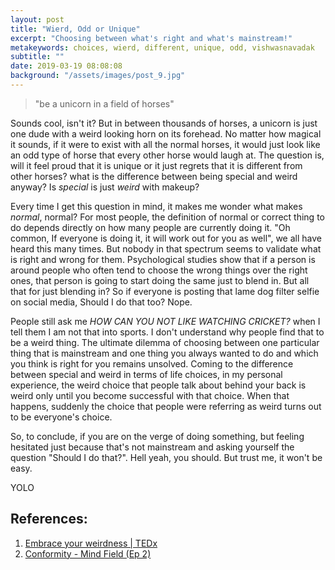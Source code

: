 ```yaml
---
layout: post
title: "Wierd, Odd or Unique"
excerpt: "Choosing between what's right and what's mainstream!"
metakeywords: choices, wierd, different, unique, odd, vishwasnavadak
subtitle: ""
date: 2019-03-19 08:08:08
background: "/assets/images/post_9.jpg"
---
```


> "be a unicorn in a field of horses"

Sounds cool, isn't it? But in between thousands of horses, a unicorn is just one dude with a weird looking horn on its forehead. No matter how magical it sounds, if it were to exist with all the normal horses, it would just look like an odd type of horse that every other horse would laugh at. The question is, will it feel proud that it is unique or it just regrets that it is different from other horses? what is the difference between being special and weird anyway? Is _special_ is just _weird_ with makeup?

Every time I get this question in mind, it makes me wonder what makes _normal_, normal? For most people, the definition of normal or correct thing to do depends directly on how many people are currently doing it. "Oh common, If everyone is doing it, it will work out for you as well", we all have heard this many times. But nobody in that spectrum seems to validate what is right and wrong for them. Psychological studies show that if a person is around people who often tend to choose the wrong things over the right ones, that person is going to start doing the same just to blend in. But all that for just blending in? So if everyone is posting that lame dog filter selfie on social media, Should I do that too? Nope.

People still ask me _HOW CAN YOU NOT LIKE WATCHING CRICKET?_ when I tell them I am not that into sports. I don't understand why people find that to be a weird thing. The ultimate dilemma of choosing between one particular thing that is mainstream and one thing you always wanted to do and which you think is right for you remains unsolved. Coming to the difference between special and weird in terms of life choices, in my personal experience, the weird choice that people talk about behind your back is weird only until you become successful with that choice. When that happens, suddenly the choice that people were referring as weird turns out to be everyone's choice.

So, to conclude, if you are on the verge of doing something, but feeling hesitated just because that's not mainstream and asking yourself the question "Should I do that?". Hell yeah, you should. But trust me, it won't be easy.

YOLO <i class="fa fa-hand-peace-o" aria-hidden="true"></i>

## References:

1. <a href="https://www.youtube.com/watch?v=zGdJSnSQxlQ" target="_blank" rel="noopener noreferrer">Embrace your weirdness | TEDx </a>
2. <a href="https://www.youtube.com/watch?v=fbyIYXEu-nQ" target="_blank" rel="noopener noreferrer">Conformity - Mind Field (Ep 2) </a>
